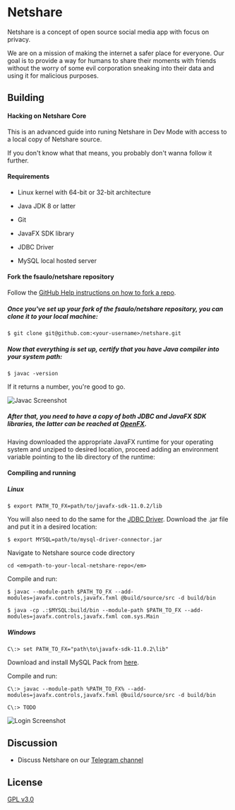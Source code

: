 # Netshare

Netshare is a concept of open source social media app with focus on privacy.

We are on a mission of making the internet a safer place for everyone. Our goal is to provide a way for humans to share their moments with friends without the worry of some evil corporation sneaking into their data and using it for malicious purposes.

## Building

#### Hacking on Netshare Core

This is an advanced guide into runing Netshare in Dev Mode with access to a local copy of Netshare source.

If you don't know what that means, you probably don't wanna follow it further.

#### Requirements

- Linux kernel with 64-bit or 32-bit architecture

- Java JDK 8 or latter

- Git

- JavaFX SDK library

- JDBC Driver

- MySQL local hosted server

#### Fork the fsaulo/netshare repository

Follow the [GitHub Help instructions on how to fork a repo](https://help.github.com/articles/fork-a-repo/).

##### Once you've set up your fork of the fsaulo/netshare repository, you can clone it to your local machine:

```command-line
$ git clone git@github.com:<your-username>/netshare.git
```

##### Now that everything is set up, certify that you have Java compiler into your system path:

```command-line
$ javac -version
```

If it returns a number, you're good to go.

![Javac Screenshot](https://raw.githubusercontent.com/fsaulo/netshare/master/external/readme/Screenshot%20from%202019-03-24%2014-10-28.png)

##### After that, you need to have a copy of both JDBC and JavaFX SDK libraries, the latter can be reached at [OpenFX](https://gluonhq.com/products/javafx/).

Having downloaded the appropriate JavaFX runtime for your operating system and unziped to desired location, proceed adding an environment variable pointing to the lib directory of the runtime:

#### Compiling and running

##### Linux

```command-line
$ export PATH_TO_FX=path/to/javafx-sdk-11.0.2/lib
```

You will also need to do the same for the [JDBC Driver](https://dev.mysql.com/downloads/connector/j/). Download the .jar file and put it in a desired location:

```command-line
$ export MYSQL=path/to/mysql-driver-connector.jar
```

Navigate to Netshare source code directory

```command-line
cd <em>path-to-your-local-netshare-repo</em>
```

Compile and run:

```command-line
$ javac --module-path $PATH_TO_FX --add-modules=javafx.controls,javafx.fxml @build/source/src -d build/bin
```

```command-line
$ java -cp .:$MYSQL:build/bin --module-path $PATH_TO_FX --add-modules=javafx.controls,javafx.fxml com.sys.Main
```

##### Windows

```command-line
C\:> set PATH_TO_FX="path\to\javafx-sdk-11.0.2\lib"
```

Download and install MySQL Pack from [here](https://dev.mysql.com/downloads/windows/installer/8.0.html).

Compile and run:

```command-line
C\:> javac --module-path %PATH_TO_FX% --add-modules=javafx.controls,javafx.fxml @build/source/src -d build/bin

```

```command-line
C\:> TODO

```

![Login Screenshot](https://raw.githubusercontent.com/fsaulo/netshare/master/external/readme/Screenshot%20from%202019-03-24%2015-23-52.png)

## Discussion

- Discuss Netshare on our [Telegram channel](https://t.me/netshare_channel)

## License

[GPL v3.0](https://github.com/fsaulo/netshare/blob/master/LICENSE)

